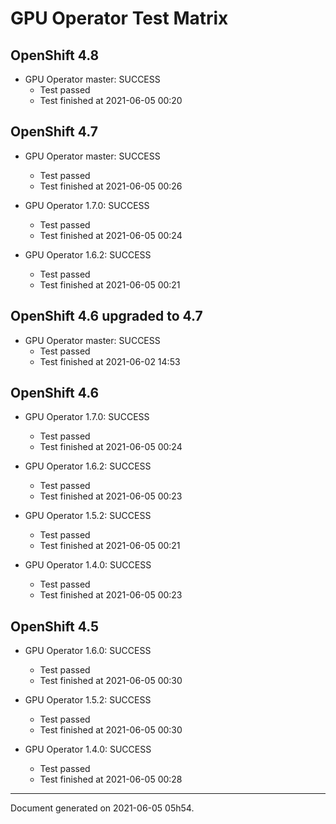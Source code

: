 
GPU Operator Test Matrix
========================

OpenShift 4.8
-------------

* GPU Operator master: SUCCESS
  - Test passed
  - Test finished at 2021-06-05 00:20

OpenShift 4.7
-------------

* GPU Operator master: SUCCESS
  - Test passed
  - Test finished at 2021-06-05 00:26

* GPU Operator 1.7.0: SUCCESS
  - Test passed
  - Test finished at 2021-06-05 00:24

* GPU Operator 1.6.2: SUCCESS
  - Test passed
  - Test finished at 2021-06-05 00:21

OpenShift 4.6 upgraded to 4.7
-----------------------------

* GPU Operator master: SUCCESS
  - Test passed
  - Test finished at 2021-06-02 14:53

OpenShift 4.6
-------------

* GPU Operator 1.7.0: SUCCESS
  - Test passed
  - Test finished at 2021-06-05 00:24

* GPU Operator 1.6.2: SUCCESS
  - Test passed
  - Test finished at 2021-06-05 00:23

* GPU Operator 1.5.2: SUCCESS
  - Test passed
  - Test finished at 2021-06-05 00:21

* GPU Operator 1.4.0: SUCCESS
  - Test passed
  - Test finished at 2021-06-05 00:23

OpenShift 4.5
-------------

* GPU Operator 1.6.0: SUCCESS
  - Test passed
  - Test finished at 2021-06-05 00:30

* GPU Operator 1.5.2: SUCCESS
  - Test passed
  - Test finished at 2021-06-05 00:30

* GPU Operator 1.4.0: SUCCESS
  - Test passed
  - Test finished at 2021-06-05 00:28


---
Document generated on 2021-06-05 05h54.
